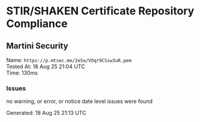 # STIR/SHAKEN Certificate Repository Compliance

## Martini Security

Name: `https://p.mtsec.me/2e5a/VOqr9CSsw3uR.pem`\
Tested At: 18 Aug 25 21:04 UTC\
Time: 130ms

### Issues

no warning, or error, or notice date level issues were found

Generated: 18 Aug 25 21:13 UTC